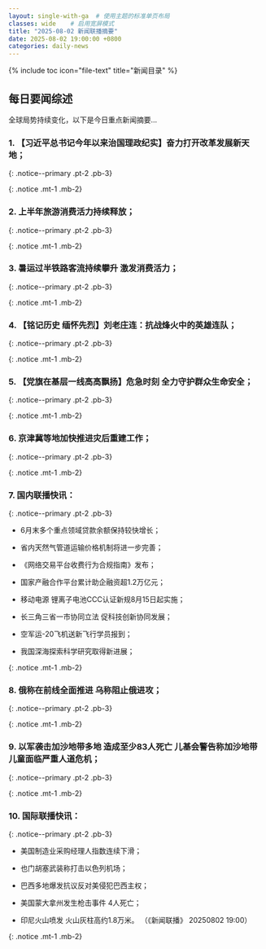 ```yaml
---
layout: single-with-ga  # 使用主题的标准单页布局
classes: wide    # 启用宽屏模式
title: "2025-08-02 新闻联播摘要"
date: 2025-08-02 19:00:00 +0800
categories: daily-news
---
```


{% include toc icon="file-text" title="新闻目录" %}
   
## 每日要闻综述

全球局势持续变化，以下是今日重点新闻摘要...

### 1. 【习近平总书记今年以来治国理政纪实】奋力打开改革发展新天地； 

{: .notice--primary .pt-2 .pb-3}

{: .notice .mt-1 .mb-2}

### 2. 上半年旅游消费活力持续释放； 

{: .notice--primary .pt-2 .pb-3}

{: .notice .mt-1 .mb-2}

### 3. 暑运过半铁路客流持续攀升 激发消费活力； 

{: .notice--primary .pt-2 .pb-3}

{: .notice .mt-1 .mb-2}

### 4. 【铭记历史 缅怀先烈】刘老庄连：抗战烽火中的英雄连队； 

{: .notice--primary .pt-2 .pb-3}

{: .notice .mt-1 .mb-2}

### 5. 【党旗在基层一线高高飘扬】危急时刻 全力守护群众生命安全； 

{: .notice--primary .pt-2 .pb-3}

{: .notice .mt-1 .mb-2}

### 6. 京津冀等地加快推进灾后重建工作； 

{: .notice--primary .pt-2 .pb-3}

{: .notice .mt-1 .mb-2}

### 7. 国内联播快讯： 

{: .notice--primary .pt-2 .pb-3}

- 6月末多个重点领域贷款余额保持较快增长；

- 省内天然气管道运输价格机制将进一步完善；

- 《网络交易平台收费行为合规指南》发布；

- 国家产融合作平台累计助企融资超1.2万亿元；

- 移动电源 锂离子电池CCC认证新规8月15日起实施；

- 长三角三省一市协同立法 促科技创新协同发展；

- 空军运-20飞机送新飞行学员报到；

- 我国深海探索科学研究取得新进展；

{: .notice .mt-1 .mb-2}

### 8. 俄称在前线全面推进 乌称阻止俄进攻； 

{: .notice--primary .pt-2 .pb-3}

{: .notice .mt-1 .mb-2}

### 9. 以军袭击加沙地带多地 造成至少83人死亡 儿基会警告称加沙地带儿童面临严重人道危机； 

{: .notice--primary .pt-2 .pb-3}

{: .notice .mt-1 .mb-2}

### 10. 国际联播快讯： 

{: .notice--primary .pt-2 .pb-3}

- 美国制造业采购经理人指数连续下滑；

- 也门胡塞武装称打击以色列机场；

- 巴西多地爆发抗议反对美侵犯巴西主权；

- 美国蒙大拿州发生枪击事件 4人死亡；

- 印尼火山喷发 火山灰柱高约1.8万米。 （《新闻联播》 20250802 19:00）

{: .notice .mt-1 .mb-2}